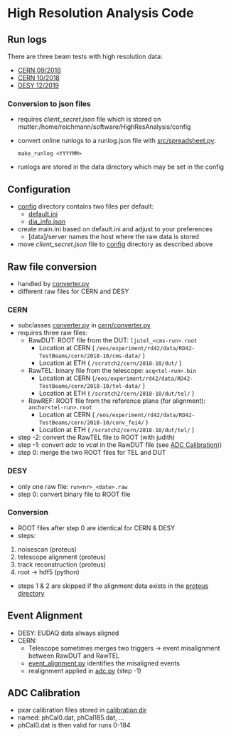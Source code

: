 # High Resolution Analysis Code

## Run logs

There are three beam tests with high resolution data:

- [CERN 09/2018](https://docs.google.com/spreadsheets/d/1KoDi9OLU0SiqtLvTGgglQGHm51xn5J0ErAs89h6a-Rc/edit#gid=0)
- [CERN 10/2018](https://docs.google.com/spreadsheets/d/1t-MXNW0eN9tkGZSakfPdmnd_wcq4cX14Nw0bQ2ma_OQ/edit#gid=0)
- [DESY 12/2019](https://docs.google.com/spreadsheets/d/1vtwJnPLbk0M1UztpSX9SZNsPYAyMCO0TnYQzD6jQWoo/edit#gid=0)

### Conversion to json files

- requires _client_secret.json_ file which is stored on mutter:/home/reichmann/software/HighResAnalysis/config
- convert online runlogs to a runlog.json file with [src/spreadsheet.py](spreadsheet.py):

    ```shell
    make_runlog <YYYYMM>
    ```

- runlogs are stored in the data directory which may be set in the config

## Configuration

- [config](../config) directory contains two files per default:
  - [default.ini](../config/default.ini)
  - [dia_info.json](../config/dia_info.json)
- create main.ini based on default.ini and adjust to your preferences
  - [data]/server names the host where the raw data is stored
- move _client_secret.json_ file to [config](../config) directory as described above

## Raw file conversion

- handled by [converter.py](converter.py)
- different raw files for CERN and DESY

### CERN

- subclasses [converter.py](converter.py) in [cern/converter.py](../cern/converter.py)
- requires three raw files:
  - RawDUT: ROOT file from the DUT: ```ljutel_<cms-run>.root```
    - Location at CERN ( `/eos/experiment/rd42/data/RD42-TestBeams/cern/2018-10/cms-data/` )
    - Location at ETH ( `/scratch2/cern/2018-10/dut/` )
  - RawTEL: binary file from the telescope: ```acq<tel-run>.bin```
    - Location at CERN (`/eos/experiment/rd42/data/RD42-TestBeams/cern/2018-10/tel-data/` )
    - Location at ETH ( `/scratch2/cern/2018-10/dut/tel/` )
  - RawREF: ROOT file from the reference plane (for alignment): ```anchor<tel-run>.root```
    - Location at CERN ( `/eos/experiment/rd42/data/RD42-TestBeams/cern/2018-10/conv_fei4/` )
    - Location at ETH ( `/scratch2/cern/2018-10/dut/tel/` )
- step -2: convert the RawTEL file to ROOT (with judith)
- step -1: convert _adc_ to _vcal_ in the RawDUT file (see [ADC Calibration](#adc-calibration)))
- step  0: merge the two ROOT files for TEL and DUT

### DESY

- only one raw file: ```run<nr>_<date>.raw```
- step 0: convert binary file to ROOT file

### Conversion

- ROOT files after step 0 are identical for CERN & DESY
- steps:

 1. noisescan             (proteus)
 2. telescope alignment   (proteus)
 3. track reconstruction  (proteus)
 4. root -> hdf5          (python)

- steps 1 & 2 are skipped if the alignment data exists in the [proteus directory](../proteus)

## Event Alignment

- DESY: EUDAQ data always aligned
- CERN:
  - Telescope sometimes merges two triggers -> event misalignment between RawDUT and RawTEL
  - [event_alignment.py](../cern/event_alignment.py) identifies the misaligned events
  - realignment applied in [adc.py](../cern/adc.py) (step -1)

## ADC Calibration

- pxar calibration files stored in [calibration dir](../calibration)
- named: phCal0.dat, phCal185.dat, ...
- phCal0.dat is then valid for runs 0-184
